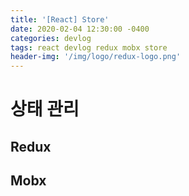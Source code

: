 ```yaml
---
title: '[React] Store'
date: 2020-02-04 12:30:00 -0400
categories: devlog
tags: react devlog redux mobx store
header-img: '/img/logo/redux-logo.png'
---
```


# 상태 관리

## Redux

## Mobx
